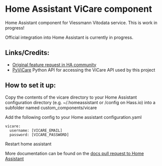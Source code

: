 # Home Assistant ViCare component

Home Assistant component for Viessmann Vitodata service. This is work in progress!

Official integration into Home Assistant is currently in progress.

## Links/Credits:
* [Original feature request in HA community](https://community.home-assistant.io/t/viessmann-component/77873)
* [PyViCare](https://github.com/somm15/PyViCare) Python API for accessing the ViCare API used by this project 

## How to set it up:

Copy the contents of the vicare directory to your Home Assistant configuration directory (e.g. ~/.homeassistant or /config on Hass.io) into a subfolder named custom_components/vicare

Add the following config to your Home assistant configuration.yaml
```
vicare:
  username: [VICARE_EMAIL]
  password: [VICARE_PASSWORD]
```

Restart home assistant

More documentation can be found on the [docs pull request to Home Assistant](https://github.com/home-assistant/home-assistant.io/blob/f1887c713a07e4acdf261c37c855b758e6703dd3/source/_components/vicare.markdown)
